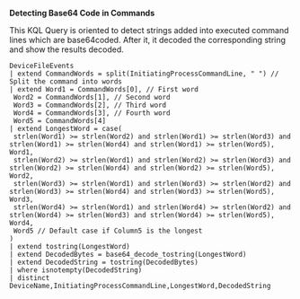 **Detecting Base64 Code in Commands**

This KQL Query is oriented to detect strings added into executed command lines which are base64coded. After it, it decoded the corresponding string and show the results decoded.
```
DeviceFileEvents
| extend CommandWords = split(InitiatingProcessCommandLine, " ") // Split the command into words
| extend Word1 = CommandWords[0], // First word
 Word2 = CommandWords[1], // Second word
 Word3 = CommandWords[2], // Third word
 Word4 = CommandWords[3], // Fourth word
 Word5 = CommandWords[4] 
| extend LongestWord = case(
 strlen(Word1) >= strlen(Word2) and strlen(Word1) >= strlen(Word3) and strlen(Word1) >= strlen(Word4) and strlen(Word1) >= strlen(Word5), Word1,
 strlen(Word2) >= strlen(Word1) and strlen(Word2) >= strlen(Word3) and strlen(Word2) >= strlen(Word4) and strlen(Word2) >= strlen(Word5), Word2,
 strlen(Word3) >= strlen(Word1) and strlen(Word3) >= strlen(Word2) and strlen(Word3) >= strlen(Word4) and strlen(Word3) >= strlen(Word5), Word3,
 strlen(Word4) >= strlen(Word1) and strlen(Word4) >= strlen(Word2) and strlen(Word4) >= strlen(Word3) and strlen(Word4) >= strlen(Word5), Word4,
 Word5 // Default case if Column5 is the longest
)
| extend tostring(LongestWord)
| extend DecodedBytes = base64_decode_tostring(LongestWord)
| extend DecodedString = tostring(DecodedBytes)
| where isnotempty(DecodedString)
| distinct DeviceName,InitiatingProcessCommandLine,LongestWord,DecodedString
```

